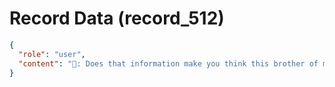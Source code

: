 # Record Data (record_512)

```json
{
  "role": "user",
  "content": "👤: Does that information make you think this brother of mine feels happy or satsifaction from my lifes problems?"
}
```
